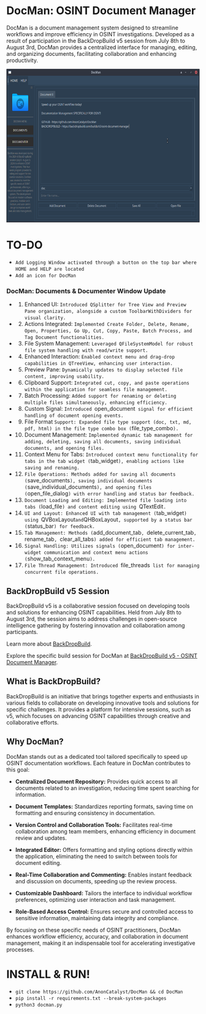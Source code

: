 # DocMan: OSINT Document Manager

DocMan is a document management system designed to streamline workflows and improve efficiency in OSINT investigations. Developed as a result of participation in the BackDropBuild v5 session from July 8th to August 3rd, DocMan provides a centralized interface for managing, editing, and organizing documents, facilitating collaboration and enhancing productivity.

<img src="src/img/screenshot.png" alt="DocMan: Document Manager (GUI) - screenshot" width="700" height="400"/>

# TO-DO
- `Add Logging Window activated through a button on the top bar where HOME and HELP are located`
- `Add an icon for DocMan`

### DocMan: Documents & Documenter Window Update

- 1. Enhanced UI: `Introduced QSplitter for Tree View and Preview Pane organization, alongside a custom ToolbarWithDividers for visual clarity.`
- 2. Actions Integrated: `Implemented Create Folder, Delete, Rename, Open, Properties, Go Up, Cut, Copy, Paste, Batch Process, and Tag Document functionalities.`
- 3. File System Management: `Leveraged QFileSystemModel for robust file system handling with read/write support.`
- 4. Enhanced Interaction: `Enabled context menu and drag-drop capabilities in QTreeView, enhancing user interaction.`
- 5. Preview Pane: `Dynamically updates to display selected file content, improving usability.`
- 6. Clipboard Support: `Integrated cut, copy, and paste operations within the application for seamless file management.`
- 7. Batch Processing: `Added support for renaming or deleting multiple files simultaneously, enhancing efficiency.`
- 8. Custom Signal: `Introduced `open_document` signal for efficient handling of document opening events.`
- 9. File Format `Support: Expanded file type support (doc, txt, md, pdf, html) in the file type combo box (`file_type_combo`).`
- 10. Document Management: `Implemented dynamic tab management for adding, deleting, saving all documents, saving individual documents, and opening files.`
- 11. Context Menu for Tabs: `Introduced context menu functionality for tabs in the tab widget (`tab_widget`), enabling actions like saving and renaming.`
- 12. `File Operations: Methods added for saving all documents (`save_documents`), saving individual documents (`save_individual_documents`), and opening files (`open_file_dialog`) with error handling and status bar feedback.`
- 13. `Document Loading and Editing: Implemented file loading into tabs (`load_file`) and content editing using `QTextEdit`.`
- 14. `UI and Layout: Enhanced UI with tab management (`tab_widget`) using `QVBoxLayout` and `QHBoxLayout`, supported by a status bar (`status_bar`) for feedback.`
- 15. `Tab Management: Methods (`add_document_tab`, `delete_current_tab`, `rename_tab`, `clear_all_tabs`) added for efficient tab management.`
- 16. `Signal Handling: Utilizes signals (`open_document`) for inter-widget communication and context menu actions (`show_tab_context_menu`).`
- 17. `File Thread Management: Introduced `file_threads` list for managing concurrent file operations.`

## BackDropBuild v5 Session

BackDropBuild v5 is a collaborative session focused on developing tools and solutions for enhancing OSINT capabilities. Held from July 8th to August 3rd, the session aims to address challenges in open-source intelligence gathering by fostering innovation and collaboration among participants.

Learn more about [BackDropBuild](https://backdropbuild.com).

Explore the specific build session for DocMan at [BackDropBuild v5 - OSINT Document Manager](https://backdropbuild.com/builds/v5/osint-document-manager).

## What is BackDropBuild?

BackDropBuild is an initiative that brings together experts and enthusiasts in various fields to collaborate on developing innovative tools and solutions for specific challenges. It provides a platform for intensive sessions, such as v5, which focuses on advancing OSINT capabilities through creative and collaborative efforts.

## Why DocMan?

DocMan stands out as a dedicated tool tailored specifically to speed up OSINT documentation workflows. Each feature in DocMan contributes to this goal:

- **Centralized Document Repository:** Provides quick access to all documents related to an investigation, reducing time spent searching for information.
  
- **Document Templates:** Standardizes reporting formats, saving time on formatting and ensuring consistency in documentation.
  
- **Version Control and Collaboration Tools:** Facilitates real-time collaboration among team members, enhancing efficiency in document review and updates.
  
- **Integrated Editor:** Offers formatting and styling options directly within the application, eliminating the need to switch between tools for document editing.
  
- **Real-Time Collaboration and Commenting:** Enables instant feedback and discussion on documents, speeding up the review process.
  
- **Customizable Dashboard:** Tailors the interface to individual workflow preferences, optimizing user interaction and task management.
  
- **Role-Based Access Control:** Ensures secure and controlled access to sensitive information, maintaining data integrity and compliance.

By focusing on these specific needs of OSINT practitioners, DocMan enhances workflow efficiency, accuracy, and collaboration in document management, making it an indispensable tool for accelerating investigative processes.

# INSTALL & RUN!
- `git clone https://github.com/AnonCatalyst/DocMan && cd DocMan`
- `pip install -r requirements.txt --break-system-packages`
- `python3 docman.py`
